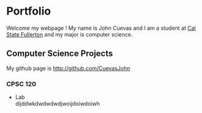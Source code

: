 # Portfolio

Welcome my webpage ! My name is John Cuevas and I am a student at [Cal State Fullerton](http://www.fulerton.edu/) and my major is computer science.

## Computer Science Projects

My github page is http://github.com/CuevasJohn

### CPSC 120

* Lab  
    dijddwkdwdwdwdjwoijdoiwdoiwh

